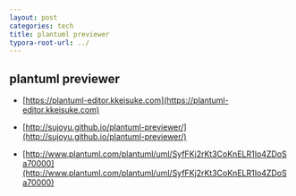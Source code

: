 ```yaml
---
layout: post
categories: tech
title: plantuml previewer
typora-root-url: ../
---
```

## plantuml previewer

- [https://plantuml-editor.kkeisuke.com](https://plantuml-editor.kkeisuke.com)
- [http://sujoyu.github.io/plantuml-previewer/](http://sujoyu.github.io/plantuml-previewer/)

- [http://www.plantuml.com/plantuml/uml/SyfFKj2rKt3CoKnELR1Io4ZDoSa70000](http://www.plantuml.com/plantuml/uml/SyfFKj2rKt3CoKnELR1Io4ZDoSa70000)

